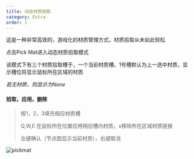 ```yaml
---
title: 动态材质拾取
category: Extra
order: 1
---
```


这是一种非常高效的，游戏化的材质管理方式，材质拾取从未如此轻松

点击Pick Mat进入动态材质拾取模式

该模式下有三个材质拾取槽于，一个当前材质槽，1号槽默认为上一选中材质，显示槽位将显示鼠标所在区域的材质 

*若无材质，则显示为None*

#### 拾取，应用，删除

> 按1，2，3填充相应材质槽
>
> Q,W,E 在鼠标所在位置应用相应槽内材质，x移除所在区域材质链接
>
> 左键确认（节点图显示当前材质），右键取消

![pickmat](../../uploads/pickmat.gif)



